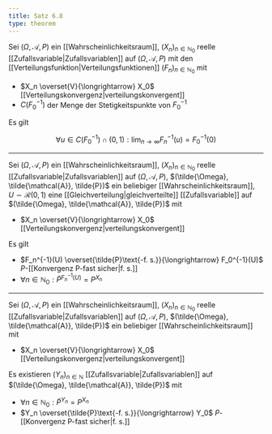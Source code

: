 ```yaml
---
title: Satz 6.8
type: theorem
---
```


Sei $(\Omega, \mathcal{A}, P)$ ein [[Wahrscheinlichkeitsraum]], $(X_n)_{n \in \mathbb{N}_0}$ reelle [[Zufallsvariable|Zufallsvariablen]] auf $(\Omega, \mathcal{A}, P)$ mit den [[Verteilungsfunktion|Verteilungsfunktionen]] $(F_n)_{n \in \mathbb{N}_0}$ mit
- $X_n \overset{V}{\longrightarrow} X_0$ [[Verteilungskonvergenz|verteilungskonvergent]]
- $C(F_0^{-1})$ der Menge der Stetigkeitspunkte von $F_0^{-1}$

Es gilt

$$
	\forall u \in C(F_0^{-1}) \cap (0, 1) : \lim_{n \to \infty} F_n^{-1}(u) = F_0^{-1}(0)
$$

---

Sei $(\Omega, \mathcal{A}, P)$ ein [[Wahrscheinlichkeitsraum]], $(X_n)_{n \in \mathbb{N}_0}$ reelle [[Zufallsvariable|Zufallsvariablen]] auf $(\Omega, \mathcal{A}, P)$, $(\tilde{\Omega}, \tilde{\mathcal{A}}, \tilde{P})$ ein beliebiger [[Wahrscheinlichkeitsraum]], $U \sim \mathcal{R}(0, 1)$ eine [[Gleichverteilung|gleichverteilte]] [[Zufallsvariable]] auf $(\tilde{\Omega}, \tilde{\mathcal{A}}, \tilde{P})$ mit
- $X_n \overset{V}{\longrightarrow} X_0$ [[Verteilungskonvergenz|verteilungskonvergent]]

Es gilt
- $F_n^{-1}(U) \overset{\tilde{P}\text{-f. s.}}{\longrightarrow} F_0^{-1}(U)$ $P$-[[Konvergenz P-fast sicher|f. s.]]
- $\forall n \in \mathbb{N}_0 : \tilde{P}^{F_n^{-1}(U)} = P^{X_n}$

---

Sei $(\Omega, \mathcal{A}, P)$ ein [[Wahrscheinlichkeitsraum]], $(X_n)_{n \in \mathbb{N}_0}$ reelle [[Zufallsvariable|Zufallsvariablen]] auf $(\Omega, \mathcal{A}, P)$, $(\tilde{\Omega}, \tilde{\mathcal{A}}, \tilde{P})$ ein beliebiger [[Wahrscheinlichkeitsraum]] mit
- $X_n \overset{V}{\longrightarrow} X_0$ [[Verteilungskonvergenz|verteilungskonvergent]]

Es existieren $(Y_n)_{n \in \mathbb{N}}$ [[Zufallsvariable|Zufallsvariablen]] auf $(\tilde{\Omega}, \tilde{\mathcal{A}}, \tilde{P})$ mit
- $\forall n \in \mathbb{N}_0 : \tilde{P}^{Y_n} = P^{X_n}$
- $Y_n \overset{\tilde{P}\text{-f. s.}}{\longrightarrow} Y_0$ $P$-[[Konvergenz P-fast sicher|f. s.]]